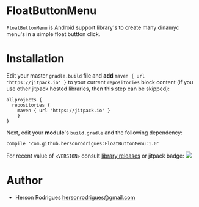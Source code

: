 FloatButtonMenu
=====================
 `FloatButtonMenu` is Android support library's to create many dinamyc menu's in a simple float buttton click.

Installation
============

 Edit your master `gradle.build` file and **add** `maven { url 'https://jitpack.io' }` to your current
 `repositories` block content (if you use other jitpack hosted libraries, then this step can be skipped):

    allprojects {
      repositories {
        maven { url 'https://jitpack.io' }
        }
    }

 Next, edit your **module**'s `build.gradle` and the following dependency:

    compile 'com.github.hersonrodrigues:FloatButtonMenu:1.0'

 For recent value of `<VERSION>` consult [library releases](https://github.com/hersonrodrigues/FloatButtonMenu/releases)
 or jitpack badge: [![](https://jitpack.io/v/hersonrodrigues/FloatButtonMenu.svg)](https://jitpack.io/#hersonrodrigues/FloatButtonMenu)


Author
======
 * Herson Rodrigues hersonrodrigues@gmail.com

